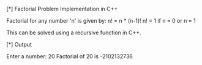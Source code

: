 [*] Factorial Problem Implementation in C++

Factorial for any number 'n' is given by:
n! = n \* (n-1)!
n! = 1 if n = 0 or n = 1

This can be solved using a recursive function in C++.

[*] Output

Enter a number: 20
Factorial of 20 is -2102132736
